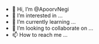 - 👋 Hi, I’m @ApoorvNegi
- 👀 I’m interested in ...
- 🌱 I’m currently learning ...
- 💞️ I’m looking to collaborate on ...
- 📫 How to reach me ...

<!---
ApoorvNegi/ApoorvNegi is a ✨ special ✨ repository because its `README.md` (this file) appears on your GitHub profile.
You can click the Preview link to take a look at your changes.
--->
